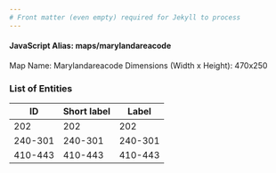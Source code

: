 ```yaml
---
# Front matter (even empty) required for Jekyll to process
---
```


#### JavaScript Alias: maps/marylandareacode

Map Name: Marylandareacode
Dimensions (Width x Height): 470x250





### List of Entities

ID | Short label | Label
---|---|---|
202|202|202
240-301|240-301|240-301
410-443|410-443|410-443

